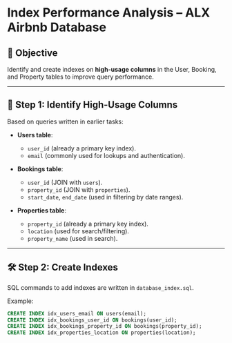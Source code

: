 # Index Performance Analysis – ALX Airbnb Database

## 🎯 Objective
Identify and create indexes on **high-usage columns** in the User, Booking, and Property tables to improve query performance.

---

## 🔎 Step 1: Identify High-Usage Columns
Based on queries written in earlier tasks:

- **Users table**:  
  - `user_id` (already a primary key index).  
  - `email` (commonly used for lookups and authentication).  

- **Bookings table**:  
  - `user_id` (JOIN with `users`).  
  - `property_id` (JOIN with `properties`).  
  - `start_date`, `end_date` (used in filtering by date ranges).  

- **Properties table**:  
  - `property_id` (already a primary key index).  
  - `location` (used for search/filtering).  
  - `property_name` (used in search).  

---

## 🛠️ Step 2: Create Indexes
SQL commands to add indexes are written in `database_index.sql`.

Example:
```sql
CREATE INDEX idx_users_email ON users(email);
CREATE INDEX idx_bookings_user_id ON bookings(user_id);
CREATE INDEX idx_bookings_property_id ON bookings(property_id);
CREATE INDEX idx_properties_location ON properties(location);
